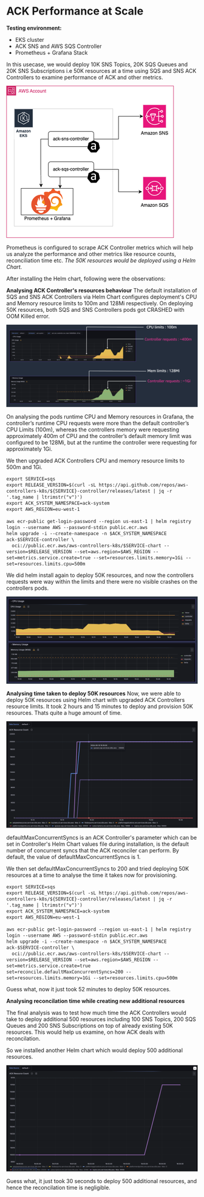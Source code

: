 # ACK Performance at Scale

**Testing environment:**
* EKS cluster
* ACK SNS and AWS SQS Controller
* Prometheus + Grafana Stack


In this usecase, we would deploy 10K SNS Topics, 20K SQS Queues and 20K SNS Subscriptions i.e 50K resources at a time using SQS and SNS ACK Controllers to examine performance of ACK and other metrics.

![](ack.drawio.png)

Prometheus is configured to scrape ACK Controller metrics which will help us analyze the performance and other metrics like resource counts, reconciliation time etc.
*The 50K resources would be deployed using a Helm Chart.*

After installing the Helm chart, following were the observations:

**Analysing ACK Controller's resources behaviour**
The default installation of SQS and SNS ACK Controllers via Helm Chart configures deployment's CPU and Memory resource limits to 100m and 128Mi respectively. On deploying 50K resources, both SQS and SNS Controllers pods got CRASHED with OOM Killed error.


![](resource_limits_breach.png)

On analysing the pods runtime CPU and Memory resources in Grafana, the controller’s runtime CPU requests were more than the default controller’s CPU Limits (100m), whereas the controllers memory were requesting approximately 400m of CPU and the controller’s default memory limit was configured to be 128Mi, but at the runtime the controller were requesting for approximately 1Gi.

We then upgraded ACK Controllers CPU and memory resource limits to 500m and 1Gi.
```
export SERVICE=sqs
export RELEASE_VERSION=$(curl -sL https://api.github.com/repos/aws-controllers-k8s/${SERVICE}-controller/releases/latest | jq -r '.tag_name | ltrimstr("v")')
export ACK_SYSTEM_NAMESPACE=ack-system
export AWS_REGION=eu-west-1

aws ecr-public get-login-password --region us-east-1 | helm registry login --username AWS --password-stdin public.ecr.aws
helm upgrade -i --create-namespace -n $ACK_SYSTEM_NAMESPACE ack-$SERVICE-controller \
  oci://public.ecr.aws/aws-controllers-k8s/$SERVICE-chart --version=$RELEASE_VERSION --set=aws.region=$AWS_REGION --set=metrics.service.create=true --set=resources.limits.memory=1Gi --set=resources.limits.cpu=500m
```

We did helm install again to deploy 50K resources, and now the controllers requests were way within the limits and there were no visible crashes on the controllers pods.

![](upgraded_resource_limits.png)

**Analysing time taken to deploy 50K resources**
Now, we were able to deploy 50K resources using Helm chart with upgraded ACK Controllers resource limits. It took 2 hours and 15 minutes to deploy and provision 50K resources. Thats quite a huge amount of time. 

![](deployed_resource_time.png)

defaultMaxConcurrentSyncs is an ACK Controller's parameter which can be set in Controller's Helm Chart values file during installation, is the default number of concurrent syncs that the ACK reconciler can perform. By default, the value of defaultMaxConcurrentSyncs is 1. 

We then set defaultMaxConcurrentSyncs to 200 and tried deploying 50K resources at a time to analyse the time it takes now for provisioning.
```
export SERVICE=sqs
export RELEASE_VERSION=$(curl -sL https://api.github.com/repos/aws-controllers-k8s/${SERVICE}-controller/releases/latest | jq -r '.tag_name | ltrimstr("v")')
export ACK_SYSTEM_NAMESPACE=ack-system
export AWS_REGION=eu-west-1

aws ecr-public get-login-password --region us-east-1 | helm registry login --username AWS --password-stdin public.ecr.aws
helm upgrade -i --create-namespace -n $ACK_SYSTEM_NAMESPACE ack-$SERVICE-controller \
  oci://public.ecr.aws/aws-controllers-k8s/$SERVICE-chart --version=$RELEASE_VERSION --set=aws.region=$AWS_REGION --set=metrics.service.create=true set=reconcile.defaultMaxConcurrentSyncs=200 --set=resources.limits.memory=1Gi --set=resources.limits.cpu=500m
```
Guess what, now it just took 52 minutes to deploy 50K resources.

**Analysing reconcilation time while creating new additional resources**

The final analysis was to test how much time the ACK Controllers would take to deploy additional 500 resources including 100 SNS Topics, 200 SQS Queues and 200 SNS Subscriptions on top of already existing 50K resources. 
This would help us examine, on how ACK deals with reconcilation. 

So we installed another Helm chart which would deploy 500 additional resources. 

![](deploy_additional_resources.png)

Guess what, it just took 30 seconds to deploy 500 additional resources, and hence the reconcilation time is negligible. 





